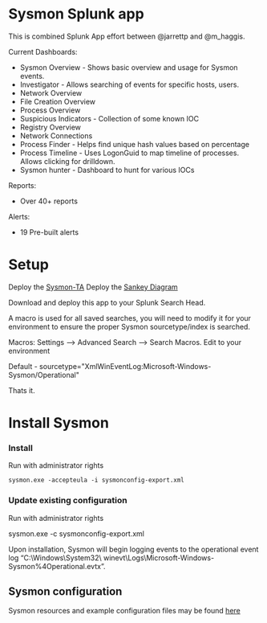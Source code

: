 # Sysmon Splunk app

This is combined Splunk App effort between @jarrettp and @m_haggis.


Current Dashboards:  
- Sysmon Overview - Shows basic overview and usage for Sysmon events.  
- Investigator - Allows searching of events for specific hosts, users.  
- Network Overview  
- File Creation Overview  
- Process Overview  
- Suspicious Indicators - Collection of some known IOC
- Registry Overview
- Network Connections
- Process Finder - Helps find unique hash values based on percentage
- Process Timeline - Uses LogonGuid to map timeline of processes. Allows clicking for drilldown.
- Sysmon hunter - Dashboard to hunt for various IOCs

Reports:
- Over 40+ reports

Alerts:
- 19 Pre-built alerts

# Setup

Deploy the [Sysmon-TA](https://splunkbase.splunk.com/app/1914/)
Deploy the [Sankey Diagram](https://splunkbase.splunk.com/app/3112/)

Download and deploy this app to your Splunk Search Head.

A macro is used for all saved searches, you will need to modify it for your environment to ensure the proper Sysmon sourcetype/index is searched.

Macros: Settings --> Advanced Search --> Search Macros. Edit to your environment

Default - sourcetype="XmlWinEventLog:Microsoft-Windows-Sysmon/Operational"

Thats it.


# Install Sysmon

### Install ###

Run with administrator rights
~~~~
sysmon.exe -accepteula -i sysmonconfig-export.xml
~~~~

### Update existing configuration ###

Run with administrator rights

sysmon.exe -c sysmonconfig-export.xml

Upon installation, Sysmon will begin logging events to the operational event log “C:\Windows\System32\ winevt\Logs\Microsoft-Windows-Sysmon%4Operational.evtx”.

## Sysmon configuration ##

Sysmon resources and example configuration files may be found [here](https://github.com/MHaggis/sysmon-dfir)

